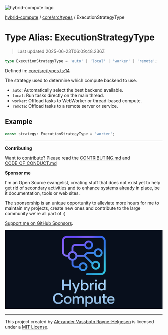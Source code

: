 <div><img alt="hybrid-compute logo" src="https://raw.githubusercontent.com/phun-ky/hybrid-compute/main/public/logo-hybrid-compute-horizontal-colored-package.svg?raw=true" style="max-height:32px;"/></div>

[hybrid-compute](../../../../README.md) / [core/src/types](../README.md) /
ExecutionStrategyType

# Type Alias: ExecutionStrategyType

> Last updated 2025-06-23T06:09:48.236Z

```ts
type ExecutionStrategyType = 'auto' | 'local' | 'worker' | 'remote';
```

Defined in:
[core/src/types.ts:14](https://github.com/phun-ky/hybrid-compute/blob/main/packages/core/src/types.ts#L14)

The strategy used to determine which compute backend to use.

- `auto`: Automatically select the best backend available.
- `local`: Run tasks directly on the main thread.
- `worker`: Offload tasks to WebWorker or thread-based compute.
- `remote`: Offload tasks to a remote server or service.

## Example

```ts
const strategy: ExecutionStrategyType = 'worker';
```

---

**Contributing**

Want to contribute? Please read the
[CONTRIBUTING.md](https://github.com/phun-ky/hybrid-compute/blob/main/CONTRIBUTING.md)
and
[CODE_OF_CONDUCT.md](https://github.com/phun-ky/hybrid-compute/blob/main/CODE_OF_CONDUCT.md)

**Sponsor me**

I'm an Open Source evangelist, creating stuff that does not exist yet to help
get rid of secondary activities and to enhance systems already in place, be it
documentation, tools or web sites.

The sponsorship is an unique opportunity to alleviate more hours for me to
maintain my projects, create new ones and contribute to the large community
we're all part of :)

[Support me on GitHub Sponsors](https://github.com/sponsors/phun-ky).

![@hybrid-compute banner with logo and text](https://github.com/phun-ky/hybrid-compute/blob/main/public/logo-banner.png?raw=true)

---

This project created by [Alexander Vassbotn Røyne-Helgesen](http://phun-ky.net)
is licensed under a [MIT License](https://choosealicense.com/licenses/mit/).
